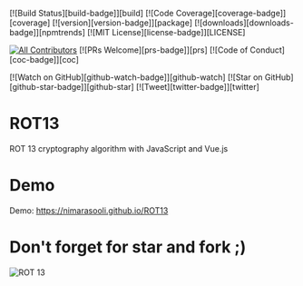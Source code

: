 [![Build Status][build-badge]][build]
[![Code Coverage][coverage-badge]][coverage]
[![version][version-badge]][package]
[![downloads][downloads-badge]][npmtrends]
[![MIT License][license-badge]][LICENSE]

[![All Contributors](https://img.shields.io/badge/all_contributors-2-orange.svg?style=flat-square)](#contributors)
[![PRs Welcome][prs-badge]][prs]
[![Code of Conduct][coc-badge]][coc]

[![Watch on GitHub][github-watch-badge]][github-watch]
[![Star on GitHub][github-star-badge]][github-star]
[![Tweet][twitter-badge]][twitter]

# ROT13
ROT 13 cryptography algorithm with JavaScript and Vue.js
# Demo
Demo: https://nimarasooli.github.io/ROT13
# Don't forget for star and fork ;)
![ROT 13](https://github.com/NimaRasooli/ROT13/blob/master/ROT13.png)
